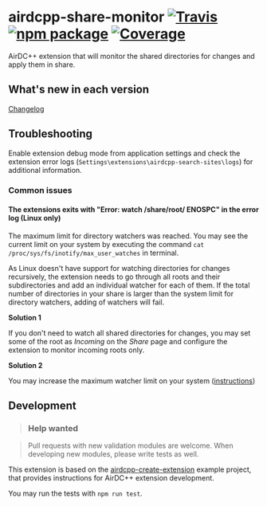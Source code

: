 # airdcpp-share-monitor [![Travis][build-badge]][build] [![npm package][npm-badge]][npm] [![Coverage][coverage-badge]][coverage]

AirDC++ extension that will monitor the shared directories for changes and apply them in share.

## What's new in each version

[Changelog](https://github.com/airdcpp-web/airdcpp-share-monitor/blob/master/CHANGELOG.md)

## Troubleshooting

Enable extension debug mode from application settings and check the extension error logs (`Settings\extensions\airdcpp-search-sites\logs`) for additional information.

### Common issues

#### The extensions exits with "Error: watch /share/root/ ENOSPC" in the error log (Linux only)

The maximum limit for directory watchers was reached. You may see the current limit on your system by executing the command `cat /proc/sys/fs/inotify/max_user_watches` in terminal.

As Linux doesn't have support for watching directories for changes recursively, the extension needs to go through all roots and their subdirectories and add an individual watcher for each of them. If the total number of directories in your share is larger than the system limit for directory watchers, adding of watchers will fail.

**Solution 1**

If you don't need to watch all shared directories for changes, you may set some of the root as *Incoming* on the *Share* page and configure the extension to monitor incoming roots only.

**Solution 2**

You may increase the maximum watcher limit on your system ([instructions](https://confluence.jetbrains.com/display/IDEADEV/Inotify+Watches+Limit))


## Development

>### Help wanted

>Pull requests with new validation modules are welcome. When developing new modules, please write tests as well.

This extension is based on the [airdcpp-create-extension](https://github.com/airdcpp-web/airdcpp-create-extension) example project, that provides instructions for AirDC++ extension development.

You may run the tests with `npm run test`.


[build-badge]: https://img.shields.io/travis/airdcpp-web/airdcpp-share-monitor/master.svg?style=flat-square
[build]: https://travis-ci.org/airdcpp-web/airdcpp-share-monitor

[npm-badge]: https://img.shields.io/npm/v/airdcpp-share-monitor.svg?style=flat-square
[npm]: https://www.npmjs.org/package/airdcpp-share-monitor

[coverage-badge]: https://codecov.io/gh/airdcpp-web/airdcpp-share-monitor/branch/master/graph/badge.svg
[coverage]: https://codecov.io/gh/airdcpp-web/airdcpp-share-monitor
